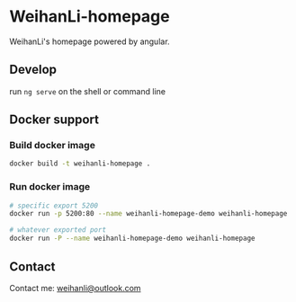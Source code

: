 # WeihanLi-homepage

WeihanLi's homepage powered by angular.

## Develop

run `ng serve` on the shell or command line

## Docker support

### Build docker image

``` bash
docker build -t weihanli-homepage .
```

### Run docker image

``` bash
# specific export 5200
docker run -p 5200:80 --name weihanli-homepage-demo weihanli-homepage

# whatever exported port
docker run -P --name weihanli-homepage-demo weihanli-homepage
```

## Contact

Contact me: weihanli@outlook.com